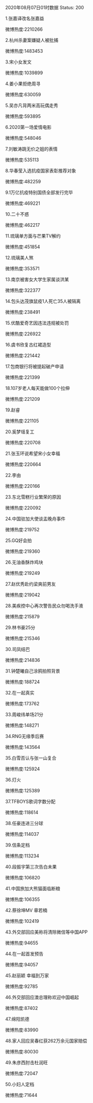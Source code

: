 2020年08月07日01时数据
Status: 200

1.张嘉译改名张嘉益

微博热度:2210266

2.杭州杀妻案嫌疑人被批捕

微博热度:1483453

3.宋小女发文

微博热度:1039899

4.姜小果拒绝周寻

微博热度:630059

5.吴亦凡背两米高玩偶走秀

微博热度:593895

6.2020第一场爱情电影

微博热度:548046

7.刘敏涛跳无价之姐的表情

微博热度:535113

8.华春莹入选抗疫国家表彰推荐对象

微博热度:482259

9.1万亿抗疫特别国债全部发行完毕

微博热度:469221

10.二十不惑

微博热度:462217

11.琉璃单方面与芒果TV解约

微博热度:451854

12.琉璃美人煞

微博热度:353571

13.南京被害女大学生家属谈洪某

微博热度:322377

14.包头达茂旗鼠疫1人死亡35人被隔离

微博热度:238491

15.优酷爱奇艺因违法违规被处罚

微博热度:226922

16.虞书欣复古红裙造型

微博热度:221442

17.包商银行将被提起破产申请

微博热度:221399

18.107岁老人每天能做100个拉伸

微博热度:221209

19.赵睿

微博热度:221105

20.奚梦瑶复工

微博热度:220708

21.张玉环说希望宋小女幸福

微博热度:220664

22.李由

微博热度:220166

23.东北雪糕行业繁荣的原因

微博热度:220092

24.中国驻加大使谈孟晚舟事件

微博热度:219752

25.GQ好会拍

微博热度:219360

26.无油香酥炸鸡块

微博热度:219249

27.赵优秀赴约梁爽前男友

微博热度:219042

28.美疾控中心再次警告民众勿喝洗手液

微博热度:215879

29.林书豪25分

微博热度:215346

30.司凤结巴

微博热度:214836

31.钟楚曦自己涂鸦拍照背景

微博热度:188724

32.在一起真实

微博热度:173762

33.周峻纬单场21分

微博热度:148271

34.RNG无缘季后赛

微博热度:143564

35.白雪否认与张一山复合

微博热度:125924

36.灯火

微博热度:125389

37.TFBOYS歌词字数分配

微博热度:118614

38.任豪连进三分球

微博热度:114037

39.信条定档

微博热度:113234

40.段振宇第三次告白未果

微博热度:106820

41.中国旅加大熊猫面临断粮

微博热度:106355

42.蔡徐坤MV 章若楠

微博热度:102419

43.外交部回应美称将清除微信等中国APP

微博热度:94655

44.在一起首发预告

微博热度:94057

45.赵丽颖 幸福到万家

微博热度:92785

46.外交部回应澳总理称欢迎中国崛起

微博热度:87402

47.绵阳凯德

微博热度:83990

48.家人回应吴春红获262万余元国家赔偿

微博热度:80030

49.朱彦西肘击杜润旺

微博热度:72047

50.小妇人定档

微博热度:71644

